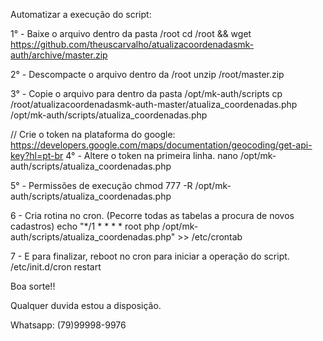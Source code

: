 Automatizar a execução do script:

1° - Baixe o arquivo dentro da pasta /root
cd /root && wget https://github.com/theuscarvalho/atualizacoordenadasmk-auth/archive/master.zip

2° - Descompacte o arquivo dentro da /root
unzip /root/master.zip

3° - Copie o arquivo para dentro da pasta /opt/mk-auth/scripts
cp /root/atualizacoordenadasmk-auth-master/atualiza_coordenadas.php /opt/mk-auth/scripts/atualiza_coordenadas.php
 
// Crie o token na plataforma do google: https://developers.google.com/maps/documentation/geocoding/get-api-key?hl=pt-br
4° - Altere o token na primeira linha.
nano /opt/mk-auth/scripts/atualiza_coordenadas.php


5° - Permissões de execução
chmod 777 -R /opt/mk-auth/scripts/atualiza_coordenadas.php

6 - Cria rotina no cron. (Pecorre todas as tabelas a procura de novos cadastros)
echo "*/1 * * * * root php /opt/mk-auth/scripts/atualiza_coordenadas.php" >> /etc/crontab

7 - E para finalizar, reboot no cron para iniciar a operação do script.
/etc/init.d/cron restart

Boa sorte!!

Qualquer duvida estou a disposição.

Whatsapp: (79)99998-9976
